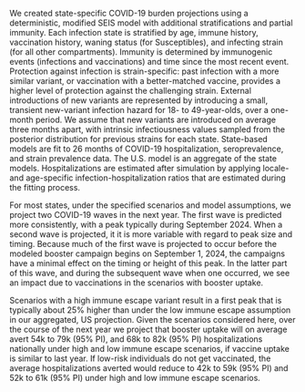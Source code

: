 We created state-specific COVID-19 burden projections using a deterministic, modified SEIS model with additional stratifications and partial immunity. Each infection state is stratified by age, immune history, vaccination history, waning status (for Susceptibles), and infecting strain (for all other compartments). Immunity is determined by immunogenic events (infections and vaccinations) and time since the most recent event. Protection against infection is strain-specific: past infection with a more similar variant, or vaccination with a better-matched vaccine, provides a higher level of protection against the challenging strain. External introductions of new variants are represented by introducing a small, transient new-variant infection hazard for 18- to 49-year-olds, over a one-month period. We assume that new variants are introduced on average three months apart, with intrinsic infectiousness values sampled from the posterior distribution for previous strains for each state. State-based models are fit to 26 months of COVID-19 hospitalization, seroprevalence, and strain prevalence data. The U.S. model is an aggregate of the state models. Hospitalizations are estimated after simulation by applying locale- and age-specific infection-hospitalization ratios that are estimated during the fitting process. 

For most states, under the specified scenarios and model assumptions, we project two COVID-19 waves in the next year.  The first wave is predicted more consistently, with a peak typically during September 2024. When a second wave is projected, it it is more variable with regard to peak size and timing.  Because much of the first wave is projected to occur before the modeled booster campaign begins on September 1, 2024, the campaigns have a minimal effect on the timing or height of this peak. In the latter part of this wave, and during the subsequent wave when one occurred, we see an impact due to vaccinations in the scenarios with booster uptake.  

Scenarios with a high immune escape variant result in a first peak that is typically about 25% higher than under the low immune escape assumption in our aggregated, US projection. Given the scenarios considered here, over the course of the next year we project that booster uptake will on average avert 54k to 79k (95% PI), and 68k to 82k (95% PI) hospitalizations nationally under high and low immune escape scenarios, if vaccine uptake is similar to last year. If low-risk individuals do not get vaccinated, the average hospitalizations averted would reduce to 42k to 59k (95% PI) and 52k to 61k (95% PI) under high and low immune escape scenarios.
